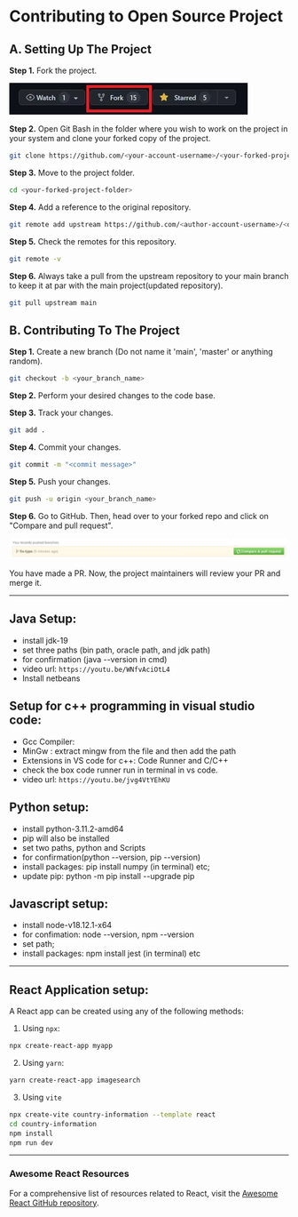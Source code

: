# Contributing to Open Source Project
## A. Setting Up The Project

**Step 1.** Fork the project.

![Alt text](./01_learninghtml/images/image-1.png)

**Step 2.** Open Git Bash in the folder where you wish to work on the project in your system and clone your forked copy of the project.
```bash
git clone https://github.com/<your-account-username>/<your-forked-project>.git
```
**Step 3.** Move to the project folder.
```bash
cd <your-forked-project-folder>
```
**Step 4.** Add a reference to the original repository.
```bash
git remote add upstream https://github.com/<author-account-username>/<original-project>.git
``` 
**Step 5.** Check the remotes for this repository.
```bash
git remote -v
```
**Step 6.** Always take a pull from the upstream repository to your main branch to keep it at par with the main project(updated repository).
```bash
git pull upstream main
```
## B. Contributing To The Project

**Step 1.** Create a new branch (Do not name it 'main', 'master' or anything random).
```bash
git checkout -b <your_branch_name>
```
**Step 2.** Perform your desired changes to the code base.

**Step 3.** Track your changes.
```bash
git add .
```
**Step 4.** Commit your changes.
```bash
git commit -m "<commit message>"
```
**Step 5.** Push your changes.
```bash
git push -u origin <your_branch_name>
```

**Step 6.** Go to GitHub. Then, head over to your forked repo and click on "Compare and pull request".

![Alt text](./01_learninghtml/images/image.png)

You have made a PR. Now, the project maintainers will review your PR and merge it.

---

## Java Setup:
- install jdk-19
- set three paths (bin path, oracle path, and jdk path)
- for confirmation (java --version in cmd)
- video url:   `https://youtu.be/WNfvAciOtL4`
- Install netbeans


## Setup for c++ programming in visual studio code:
- Gcc Compiler:
- MinGw : extract mingw from the file and then add the path
- Extensions in VS code for c++: Code Runner and C/C++
- check the box code runner run in terminal in vs code.
- video url: `https://youtu.be/jvg4VtYEhKU`

## Python setup:
- install python-3.11.2-amd64
- pip will also be installed
- set two paths, python and Scripts
- for confirmation(python --version, pip --version)
- install packages: pip install numpy (in terminal)    etc;
- update pip: python -m pip install --upgrade pip

## Javascript setup:
- install node-v18.12.1-x64
- for confimation: node --version, npm --version
- set path;
- install packages: npm install jest (in terminal) etc

---

## React Application setup:
A React app can be created using any of the following methods:
1. Using `npx`:
```bash
npx create-react-app myapp
```

2. Using `yarn`:
```bash
yarn create-react-app imagesearch
```

3. Using `vite`
```bash
npx create-vite country-information --template react
cd country-information
npm install
npm run dev
```

---

### Awesome React Resources

For a comprehensive list of resources related to React, visit the [Awesome React GitHub repository](https://github.com/enaqx/awesome-react#react-community).
